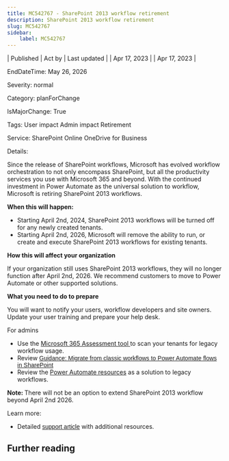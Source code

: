 ```yaml
---
title: MC542767 - SharePoint 2013 workflow retirement
description: SharePoint 2013 workflow retirement
slug: MC542767
sidebar:
    label: MC542767
---
```


| Published | Act by | Last updated |
| Apr 17, 2023 |  | Apr 17, 2023 |

EndDateTime: May 26, 2026

Severity: normal

Category: planForChange

IsMajorChange: True

Tags: User impact Admin impact Retirement

Service: SharePoint Online OneDrive for Business

Details: 

<p>Since the release of SharePoint workflows, Microsoft has evolved workflow orchestration to not only encompass SharePoint, but all the productivity services you use with Microsoft 365 and beyond. With the continued investment in Power Automate as the universal solution to workflow, Microsoft is retiring SharePoint 2013 workflows. 
</p><p><b>When this will happen:</b></p><ul><li>Starting April 2nd, 2024, SharePoint 2013 workflows will be turned off for any newly created tenants. 
</li><li>Starting April 2nd, 2026, Microsoft will remove the ability to run, or create and execute SharePoint 2013 workflows for existing tenants. 
</li></ul><p><b>How this will affect your organization</b><br></p><p>If your organization still uses SharePoint 2013 workflows, they will no longer function after April 2nd, 2026. We recommend customers to move to Power Automate or other supported solutions. 
</p><p><b>What you need to do to prepare</b> 
</p><p>You will want to notify your users, workflow developers and site owners. Update your user training and prepare your help desk. 
</p><p>For admins 
</p><ul><li>Use the <a href="https://pnp.github.io/pnpassessment/index.html" target="_blank">Microsoft 365 Assessment tool </a>to scan your tenants for legacy workflow usage. 
</li><li>Review&nbsp;<a href="https://learn.microsoft.com/sharepoint/dev/business-apps/power-automate/guidance/migrate-from-classic-workflows-to-power-automate-flows" target="_blank" style="background-color: rgb(255, 255, 255); font-family: sans-serif; font-weight: 400;">Guidance: Migrate from classic workflows to Power Automate flows in SharePoint</a></li><li>Review the <a href="https://powerautomate.microsoft.com/" target="_blank" style="">Power Automate resources</a> as a solution to legacy workflows.</li></ul><p><b>Note:&nbsp;</b>There will not be an option to extend SharePoint 2013 workflow beyond April 2nd 2026.</p><p>  
</p><p>Learn more:</p><ul><li>Detailed <a href="https://aka.ms/sp-workflows-2013support" target="_blank" style="font-family: sans-serif; font-weight: 400;">support article</a> with additional resources.&nbsp;<br></li></ul>

## Further reading
